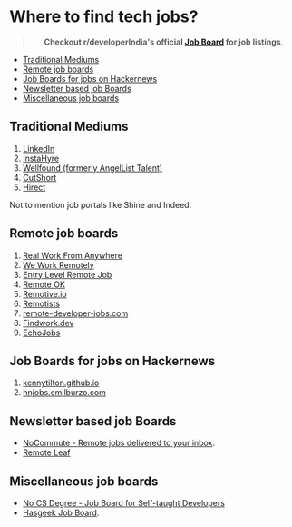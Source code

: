 <!-- omit from toc -->
# Where to find tech jobs?

<center>

> **Checkout r/developerIndia's official [Job Board](https://developersindia.in/job-board/) for job listings**.

</center>

- [Traditional Mediums](#traditional-mediums)
- [Remote job boards](#remote-job-boards)
- [Job Boards for jobs on Hackernews](#job-boards-for-jobs-on-hackernews)
- [Newsletter based job Boards](#newsletter-based-job-boards)
- [Miscellaneous job boards](#miscellaneous-job-boards)

## Traditional Mediums

1. [LinkedIn](https://www.linkedin.com/jobs/)
2. [InstaHyre](https://www.instahyre.com/)
3. [Wellfound (formerly AngelList Talent)](https://wellfound.com/)
4. [CutShort](https://cutshort.io/)
5. [Hirect](https://www.hirect.in/)

Not to mention job portals like Shine and Indeed.

## Remote job boards

1. [Real Work From Anywhere](https://www.realworkfromanywhere.com/)
2. [We Work Remotely](https://weworkremotely.com/)
3. [Entry Level Remote Job](https://entrylevelremotejob.com/)
4. [Remote OK](https://remoteok.com/)
5. [Remotive.io](https://remotive.io/)
6. [Remotists](https://remotists.com/)
7. [remote-developer-jobs.com](https://www.remote-developer-jobs.com/)
8. [Findwork.dev](https://findwork.dev)
9. [EchoJobs](https://echojobs.io/search?q=&locations=Remote%2BIndia&page=1)

## Job Boards for jobs on Hackernews

1. [kennytilton.github.io](https://kennytilton.github.io/whoishiring/)
2. [hnjobs.emilburzo.com](https://hnjobs.emilburzo.com)

## Newsletter based job Boards

- [NoCommute - Remote jobs delivered to your inbox](https://nocommute.substack.com/).
- [Remote Leaf](https://remoteleaf.com/)

## Miscellaneous job boards

- [No CS Degree - Job Board for Self-taught Developers](https://www.nocsdegree.com/jobs/)
- [Hasgeek Job Board](https://hasjob.co/?c=programming).
